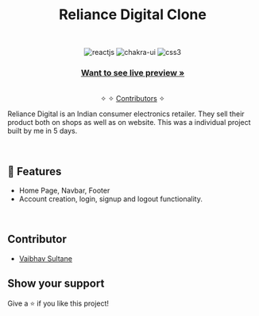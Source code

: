 <h1 align="center">Reliance Digital Clone</h1> 
<br />
<p align="center">
     <img src="https://img.shields.io/badge/React-20232A?style=for-the-badge&logo=react&logoColor=61DAFB" alt="reactjs" />
    <img src="https://img.shields.io/badge/Chakra%20UI-3bc7bd?style=for-the-badge&logo=chakraui&logoColor=white" alt="chakra-ui"/>
    <img src="https://img.shields.io/badge/CSS3-1572B6?style=for-the-badge&logo=css3&logoColor=white" alt="css3"/>   

</p>

<h3 align="center"><a href="https://reliance-digital-seven.vercel.app/"><strong>Want to see live preview »</strong></a></h3>

<p align="center"> 
    <br />&#10023;
     &#10023;     
    <a href="#Contributors">Contributors</a> &#10023;
  </p>
  
Reliance Digital is an Indian consumer electronics retailer. They sell their product both on shops as well as on website. This was a individual project built by me in 5 days.
  

<br />


## 🚀 Features
- Home Page, Navbar, Footer
- Account creation, login, signup and logout functionality.


<br/>

## Contributor

- [Vaibhav Sultane](https://github.com/Vaibhav2416)




## Show your support

Give a ⭐ if you like this project!

